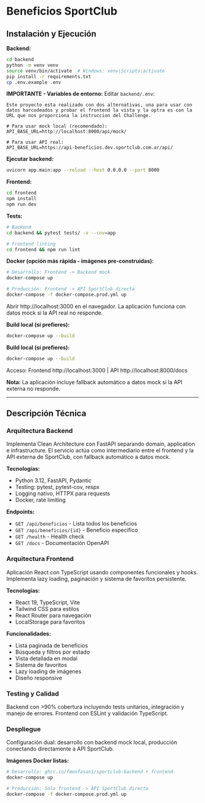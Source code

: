 # Beneficios SportClub

## Instalación y Ejecución

**Backend:**
```bash
cd backend
python -m venv venv
source venv/bin/activate  # Windows: venv\Scripts\activate
pip install -r requirements.txt
cp .env.example .env
```

**IMPORTANTE - Variables de entorno:** Editar `backend/.env`:
```
Este proyecto esta realizado con dos alternativas, una para usar con
datos harcodeados y probar el frontend la vista y la optra es con la
URL que nos proporciona la instruccion del Challenge.

# Para usar mock local (recomendado):
API_BASE_URL=http://localhost:8000/api/mock/

# Para usar API real:
API_BASE_URL=https://api-beneficios.dev.sportclub.com.ar/api/
```

**Ejecutar backend:**
```bash
uvicorn app.main:app --reload --host 0.0.0.0 --port 8000
```

**Frontend:**
```bash
cd frontend
npm install
npm run dev
```

**Tests:**
```bash
# Backend
cd backend && pytest tests/ -v --cov=app

# Frontend linting
cd frontend && npm run lint
```

**Docker (opción más rápida - imágenes pre-construidas):**
```bash
# Desarrollo: Frontend -> Backend mock
docker-compose up

# Producción: Frontend -> API SportClub directa
docker-compose -f docker-compose.prod.yml up
```

Abrir http://localhost:3000 en el navegador. La aplicación funciona con datos mock si la API real no responde.

**Build local (si prefieres):**
```bash
docker-compose up --build
```

**Build local (si prefieres):**
```bash
docker-compose up --build
```

Acceso: Frontend http://localhost:3000 | API http://localhost:8000/docs

**Nota:** La aplicación incluye fallback automático a datos mock si la API externa no responde.

---

## Descripción Técnica

### Arquitectura Backend
Implementa Clean Architecture con FastAPI separando domain, application e infrastructure. El servicio actúa como intermediario entre el frontend y la API externa de SportClub, con fallback automático a datos mock.

**Tecnologías:**
- Python 3.12, FastAPI, Pydantic
- Testing: pytest, pytest-cov, respx
- Logging nativo, HTTPX para requests
- Docker, rate limiting

**Endpoints:**
- `GET /api/beneficios` - Lista todos los beneficios
- `GET /api/beneficios/{id}` - Beneficio específico  
- `GET /health` - Health check
- `GET /docs` - Documentación OpenAPI

### Arquitectura Frontend
Aplicación React con TypeScript usando componentes funcionales y hooks. Implementa lazy loading, paginación y sistema de favoritos persistente.

**Tecnologías:**
- React 19, TypeScript, Vite
- Tailwind CSS para estilos
- React Router para navegación
- LocalStorage para favoritos

**Funcionalidades:**
- Lista paginada de beneficios
- Búsqueda y filtros por estado
- Vista detallada en modal
- Sistema de favoritos
- Lazy loading de imágenes
- Diseño responsive

### Testing y Calidad
Backend con >90% cobertura incluyendo tests unitarios, integración y manejo de errores. Frontend con ESLint y validación TypeScript.

### Despliegue
Configuración dual: desarrollo con backend mock local, producción conectando directamente a API SportClub.

**Imágenes Docker listas:**
```bash
# Desarrollo: ghcr.io/fmonfasani/sportclub-backend + frontend
docker-compose up

# Producción: Solo frontend -> API SportClub directa  
docker-compose -f docker-compose.prod.yml up
```
